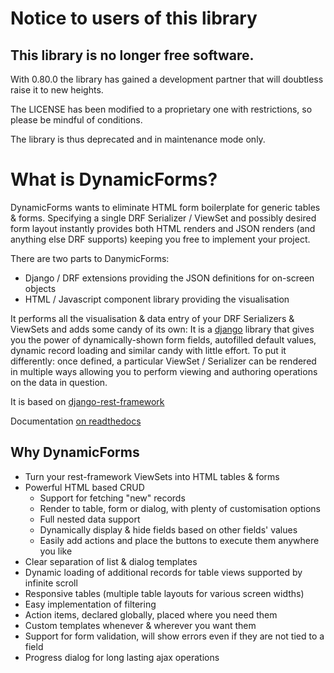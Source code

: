 # Notice to users of this library

## This library is no longer free software.

With 0.80.0 the library has gained a development partner that will doubtless raise it to new heights.

The LICENSE has been modified to a proprietary one with restrictions, so please be mindful of conditions.

The library is thus deprecated and in maintenance mode only.

# What is DynamicForms?

DynamicForms wants to eliminate HTML form boilerplate for generic tables & forms. Specifying a single DRF Serializer /
ViewSet and possibly desired form layout instantly provides both HTML renders and JSON renders (and anything else DRF
supports) keeping you free to implement your project.

There are two parts to DanymicForms:

- Django / DRF extensions providing the JSON definitions for on-screen objects
- HTML / Javascript component library providing the visualisation

It performs all the visualisation & data entry of your DRF Serializers & ViewSets and adds some candy of its own: It is
a [django](https://www.djangoproject.com/) library that gives you the power of dynamically-shown form fields,
autofilled default values, dynamic record loading and similar candy with little effort. To put it differently: once
defined, a particular ViewSet / Serializer can be rendered in multiple ways allowing you to perform viewing and
authoring operations on the data in question.

It is based on
[django-rest-framework](http://www.django-rest-framework.org/)

Documentation [on readthedocs](https://dynamicforms.readthedocs.io/)

## Why DynamicForms

- Turn your rest-framework ViewSets into HTML tables & forms
- Powerful HTML based CRUD
    - Support for fetching "new" records
    - Render to table, form or dialog, with plenty of customisation options
    - Full nested data support
    - Dynamically display & hide fields based on other fields' values
    - Easily add actions and place the buttons to execute them anywhere you like
- Clear separation of list & dialog templates
- Dynamic loading of additional records for table views supported by infinite scroll
- Responsive tables (multiple table layouts for various screen widths)
- Easy implementation of filtering
- Action items, declared globally, placed where you need them
- Custom templates whenever & wherever you want them
- Support for form validation, will show errors even if they are not tied to a field
- Progress dialog for long lasting ajax operations

